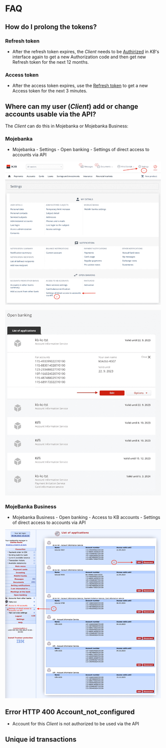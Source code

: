 # FAQ

## How do I prolong the tokens?

### Refresh token
- After the refresh token expires, the _Client_ needs to be [Authirized](./Tokens#authorization-code) in _KB_'s interface again to get a new Authorization code and then get new Refresh token for the next 12 months.

### Access token
- After the access token expires, use the [Refresh token](./Tokens#refresh-token) to get a new Access token for the next 3 minutes.

## Where can my user (_Client_) add or change accounts usable via the API?

The _Client_ can do this in Mojebanka or Mojebanka Business:

### Mojebanka

- Mojebanka - Settings - Open banking - Settings of direct access to accounts via API

![mb menu](./img/mb-menu.min.png)

![mb accounts](./img/mb-accounts.min.png)

### MojeBanka Business

- Mojebanka Business - Open banking -  Access to KB accounts - Settings of direct access to accounts via API

![mbb menu](./img/mbb.min.png)

## Error HTTP 400 Account_not_configured

- Account for this _Client_ is not authorized to be used via the API

## Unique id transactions
